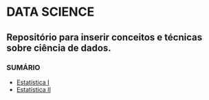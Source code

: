 # DATA SCIENCE 

## Repositório para inserir conceitos e técnicas sobre ciência de dados.


### SUMÁRIO

 - [Estatística I](./01-Estatistica_1/#0_1)
 - [Estatística II](./01-Estatistica_2/#0_2)
